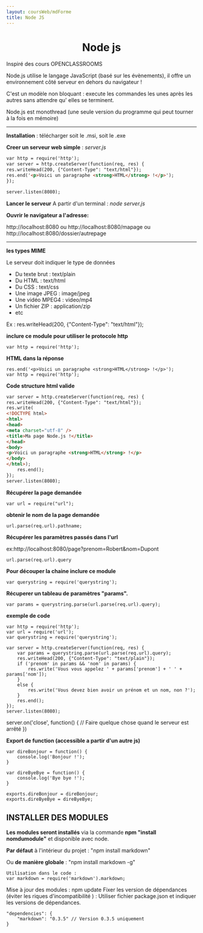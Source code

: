```yaml
---
layout: coursWeb/mdForme
title: Node JS
---
```

# <center>Node js</center>

Inspiré des cours OPENCLASSROOMS

Node.js utilise le langage JavaScript (basé sur les évènements), il offre un environnement côté serveur en dehors du navigateur !

C'est un modèle non bloquant : execute les commandes les unes après les autres sans attendre qu' elles se terminent.

Node.js est monothread (une seule version du programme qui peut tourner à la fois en mémoire)

***


**Installation** : télécharger soit le .msi, soit le .exe

**Creer un serveur web simple** : *server.js*
~~~html 
var http = require('http');
var server = http.createServer(function(req, res) {
res.writeHead(200, {"Content-Type": "text/html"});
res.end('<p>Voici un paragraphe <strong>HTML</strong> !</p>');
});

server.listen(8080);
~~~

**Lancer le serveur**
A partir d'un terminal : *node server.js*


**Ouvrir le navigateur a l'adresse:**

http://localhost:8080 ou http://localhost:8080/mapage ou http://localhost:8080/dossier/autrepage

*** 

**les types MIME**

Le serveur doit indiquer le type de données
* Du texte brut : text/plain
* Du HTML : text/html
* Du CSS : text/css
* Une image JPEG : image/jpeg
* Une vidéo MPEG4 : video/mp4
* Un fichier ZIP : application/zip
* etc

Ex : res.writeHead(200, {"Content-Type": "text/html"});

**inclure ce module pour utiliser le protocole http**
```
var http = require('http');
```

**HTML dans la réponse**
```
res.end('<p>Voici un paragraphe <strong>HTML</strong> !</p>');
var http = require('http');
```

**Code structure html valide**
~~~html
var server = http.createServer(function(req, res) {
res.writeHead(200, {"Content-Type": "text/html"});
res.write(
<!DOCTYPE html>
<html>
<head>
<meta charset="utf-8" />
<title>Ma page Node.js !</title>
</head>
<body>
<p>Voici un paragraphe <strong>HTML</strong> !</p>
</body>
</html>);
    res.end();
});
server.listen(8080);
~~~

**Récupérer la page demandée**
```
var url = require("url");
```

**obtenir le nom de la page demandée**
```
url.parse(req.url).pathname;
```

**Récupérer les paramètres passés dans l'url**

ex:http://localhost:8080/page?prenom=Robert&nom=Dupont
```
url.parse(req.url).query
```

**Pour découper la chaine inclure ce module**
```
var querystring = require('querystring');
```

**Récuperer un tableau de paramètres "params".**
```
var params = querystring.parse(url.parse(req.url).query);
```

**exemple de code**
```
var http = require('http');
var url = require('url');
var querystring = require('querystring');

var server = http.createServer(function(req, res) {
    var params = querystring.parse(url.parse(req.url).query);
    res.writeHead(200, {"Content-Type": "text/plain"});
    if ('prenom' in params && 'nom' in params) {
        res.write('Vous vous appelez ' + params['prenom'] + ' ' + params['nom']);
    }
    else {
        res.write('Vous devez bien avoir un prénom et un nom, non ?');
    }
    res.end();
});
server.listen(8080);
```
server.on('close', function() {
// Faire quelque chose quand le serveur est arrêté
})

**Export de function (accessible a partir d'un autre js)**
```
var direBonjour = function() {
    console.log('Bonjour !');
}

var direByeBye = function() {
    console.log('Bye bye !');
}

exports.direBonjour = direBonjour;
exports.direByeBye = direByeBye;
```

## INSTALLER DES MODULES
**Les modules seront installés** via la commande **npm "install nomdumodule"** et disponible avec node.

**Par défaut** à l'intérieur du projet : "npm install markdown"

Ou **de manière globale** : "npm install markdown -g"
```
Utilisation dans le code :
var markdown = require('markdown').markdown;
```
Mise à jour des modules : npm update
Fixer les version de dépendances (éviter les riques d'incompatibilité ) : Utiliser fichier package.json et indiquer les versions de dépendances.
```
"dependencies": {
    "markdown": "0.3.5" // Version 0.3.5 uniquement
}
```